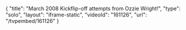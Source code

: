 {
    "title": "March 2008 Kickflip-off attempts from Ozzie Wright!",
    "type": "solo",
    "layout": "iframe-static",
    "videoId": "161126",
    "url": "\/tvpembed\/161126"
}